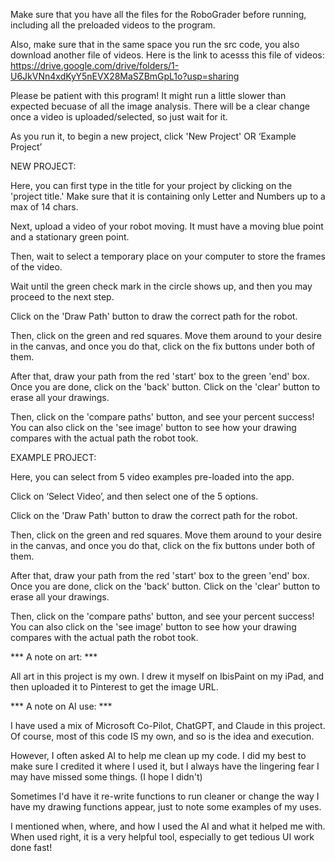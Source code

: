 Make sure that you have all the files for the RoboGrader before running, including all the preloaded videos to the program.

Also, make sure that in the same space you run the src code, you also download another file of videos. Here is the link to acesss this file of videos:
https://drive.google.com/drive/folders/1-U6JkVNn4xdKyY5nEVX28MaSZBmGpL1o?usp=sharing

Please be patient with this program! It might run a little slower than expected becuase of all the image analysis. There will be a clear change once a video is uploaded/selected, so just wait for it. 


As you run it, to begin a new project, click 'New Project' OR ‘Example Project’

NEW PROJECT:

Here, you can first type in the title for your project by clicking on the 'project title.' Make sure that it is containing only Letter and Numbers up to a max of 14 chars.

Next, upload a video of your robot moving. It must have a moving blue point and a stationary green point. 

Then, wait to select a temporary place on your computer to store the frames of the video. 

Wait until the green check mark in the circle shows up, and then you may proceed to the next step. 

Click on the 'Draw Path' button to draw the correct path for the robot.

Then, click on the green and red squares. Move them around to your desire in the canvas, and once you do that, click on the fix buttons under both of them.

After that, draw your path from the red 'start' box to the green 'end' box. Once you are done, click on the 'back' button. Click on the 'clear' button to erase all your drawings.

Then, click on the 'compare paths' button, and see your percent success! You can also click on the 'see image' button to see how your drawing compares with the actual path the robot took. 



EXAMPLE PROJECT:

Here, you can select from 5 video examples pre-loaded into the app. 

Click on ‘Select Video’, and then select one of the 5 options. 

Click on the 'Draw Path' button to draw the correct path for the robot.

Then, click on the green and red squares. Move them around to your desire in the canvas, and once you do that, click on the fix buttons under both of them.

After that, draw your path from the red 'start' box to the green 'end' box. Once you are done, click on the 'back' button. Click on the 'clear' button to erase all your drawings.

Then, click on the 'compare paths' button, and see your percent success! You can also click on the 'see image' button to see how your drawing compares with the actual path the robot took. 

*** A note on art: ***

All art in this project is my own. I drew it myself on IbisPaint on my iPad, and then uploaded it to Pinterest to get the image URL. 


*** A note on AI use: ***

I have used a mix of Microsoft Co-Pilot, ChatGPT, and Claude in this project. 
Of course, most of this code IS my own, and so is the idea and execution. 

However, I often asked AI to help me clean up my code. I did my best to make sure I credited it
where I used it, but I always have the lingering fear I may have missed some things. (I hope I didn't)

Sometimes I'd have it re-write functions to run cleaner or change the way I have my drawing functions appear, just to note some examples of my uses.

I mentioned when, where, and how I used the AI and what it helped me with. When used right, it is a very helpful tool, especially to 
get tedious UI work done fast!

